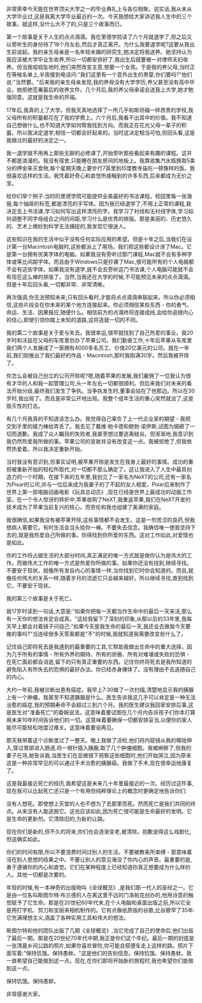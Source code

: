 非常荣幸今天能在世界顶尖大学之一的毕业典礼上与各位相聚。说实话,我从未从大学毕业过,这是我离大学毕业最近的一次。今天我想给大家讲述我人生中的三个故事。就这样,没什么大不了的,只是三个故事而已。

第一个故事是关于人生的点点滴滴。我在里德学院读了六个月就退学了,但之后又以旁听生的身份待了18个月左右,然后才真正离开。为什么我要退学呢?这要从我出生前说起。我的亲生母亲是一名年轻未婚的研究生,她决定将我送养。她坚持认为我应该被大学毕业生收养,所以一切都安排好了,我出生后就要被一对律师夫妇收养。但当我呱呱坠地时,他们突然改变主意,想要一个女孩。于是我的养父母,当时正在等候名单上,半夜接到电话问:"我们这里有一个意外出生的男婴,你们要吗?"他们说:"当然要。"后来我的亲生母亲发现,我的养母没有大学学历,养父甚至没有高中毕业。她拒绝签署最后的收养文件。几个月后,我的养父母承诺会送我上大学,她才勉强同意。这就是我生命的开端。

17年后,我真的上了大学。但我天真地选择了一所几乎和斯坦福一样昂贵的学校,我父母所有的积蓄都花在了我的学费上。六个月后,我看不出其中的价值。我不知道自己想做什么,也不知道大学如何帮我找到方向。而我正在花光父母一辈子的积蓄。所以我决定退学,相信一切都会好起来的。当时这决定相当可怕,但回头看,这是我做过的最好的决定之一。

我一退学就不用再上那些无聊的必修课了,开始旁听那些看起来有趣的课程。这并不都是浪漫的。我没有宿舍,只能睡在朋友房间的地板上。我靠收集汽水瓶换取5美分的押金来买食物,每个星期天晚上要步行7英里到印度教寺庙吃一顿像样的饭。我很喜欢这样的生活。我凭着好奇心和直觉所接触到的许多东西,后来都成为无价之宝。

给你们举个例子:当时的里德学院可能提供全美最好的书法课程。校园里每一张海报,每个抽屉的标签,都是漂亮的手写体。因为我已经退学了,不用上正常的课程,我决定去上书法课,学习如何写出这样漂亮的字。我学习了衬线和无衬线字体,学习如何调整不同字母组合之间的间距,学习什么是优秀的排版。那是美丽的、历史悠久的、艺术上微妙到科学无法捕捉的,我发现它很迷人。

这些知识在我的生活中似乎没有任何实际应用的希望。但是十年之后,当我们在设计第一台Macintosh电脑时,这些都派上了用场。我们把这些都设计进了Mac。它是第一台拥有优美字体的电脑。如果我没有旁听过那门课程,Mac就不会有多种字体或等比间距字体。而且由于Windows只是抄袭了Mac,很可能所有的个人电脑都不会有这些字体。如果我没有退学,就不会去旁听这门书法课,个人电脑可能就不会有现在这么棒的排版了。当然,当我还在大学的时候,不可能预见未来的点点滴滴。但是十年后回头看,一切都非常、非常清晰。

再次强调,你无法预知未来;只有回头看时,才能将点点滴滴串联起来。所以你必须相信,这些片段会在你未来的某个地方连接起来。你必须相信某些东西 - 你的勇气、命运、生活、因果报应,随便什么。相信前方的点滴终将连接成线,会给你追随内心的信心,即使引领你踏上未知的道路,这将造就一切的不同。

我的第二个故事是关于爱与失去。我很幸运,很早就找到了自己热爱的事业。我20岁时和沃兹在父母的车库里创办了苹果公司。我们勤奋工作,十年后苹果从车库里我们两个人发展成了一家拥有4000多名员工、价值20亿美元的公司。就在一年前,我们刚推出了我们最好的作品 - Macintosh,那时我刚满30岁。然后我被开除了。

你怎么会被自己创立的公司开除呢?嗯,随着苹果的发展,我们雇佣了一位我认为很有才华的人和我一起管理公司,头一年左右一切都很顺利。但后来我们对未来的看法开始分歧,最终我们发生了争执。当争执发生时,董事会站在了他那边。所以在30岁时,我出局了。而且是非常公开地出局。我整个成年生活的重心突然就没了,这是毁灭性的打击。

有几个月我真的不知道该怎么办。我觉得自己辜负了上一代企业家的期望 - 我把交到手里的接力棒给弄丢了。我去见了戴维·帕卡德和鲍勃·诺伊斯,试图为搞砸了一切而道歉。我成了众人瞩目的失败者,我甚至想过要逃离硅谷。但渐渐地,我意识到我仍然热爱我所做的事。苹果公司的变故并没有改变这一点。我被拒绝了,但我依然热爱着。所以我决定重新开始。

当时我没有意识到,但事实证明,被苹果开除是发生在我身上最好的事情。成功的重担被重新开始的轻松所取代,对一切都不那么确定了。这让我进入了人生中最具创造力的一个时期。在接下来的五年里,我创立了一家名为NeXT的公司,还有一家名为Pixar的公司,并与一位后来成为我妻子的了不起的女人相爱。Pixar后来制作了世界上第一部电脑动画电影《玩具总动员》,现在已经是世界上最成功的动画工作室。在一个令人惊讶的转折中,苹果收购了NeXT,我重返苹果,我们在NeXT开发的技术成为了苹果当前复兴的核心。而劳伦和我也组建了美满的家庭。

我很确信,如果我没有被苹果开除,这些事情都不会发生。这是一剂苦涩的良药,但我想病人需要它。有时生活会当头给你一棒。不要失去信念。我确信唯一使我坚持下去的,就是我热爱自己所做的事。你得找到你所爱的东西。这对工作如此,对爱情也是如此。

你的工作将占据生活的大部分时间,真正满足的唯一方式就是做你认为是伟大的工作。而做伟大工作的唯一方式是热爱你所做的事。如果你还没有找到,继续寻找。不要安于现状。就像所有发自内心的事情一样,当你找到它时你会知道的。而且,就像任何伟大的关系一样,随着岁月的流逝它只会越来越好。所以继续寻找,直到找到它。不要安于现状。

我的第三个故事是关于死亡。

我17岁时读到一句话,大意是:"如果你把每一天都当作生命中的最后一天来活,那么有一天你的想法肯定会成真。"这给我留下了深刻的印象,从那以后的33年里,我每天早上都会对着镜子问自己:"如果今天是我生命的最后一天,我还会去做我今天要做的事吗?"当连续很多天答案都是"不"的时候,我就知道我需要改变些什么了。

记住自己即将死去是我遇到的最重要的工具,它帮助我做出生命中的重大选择。因为几乎所有的事情 - 所有外界的期待、所有的骄傲、所有对难堪或失败的恐惧 - 在死亡面前都会消逝,留下的只有真正重要的东西。记住你终将死去是我所知道的避免陷入有所失去的恐惧的最好办法。你已经赤身裸体了。没有理由不去追随自己的内心。

大约一年前,我被诊断出患有癌症。我早上7:30做了一次扫描,清楚地显示我的胰腺上有一个肿瘤。我甚至不知道胰腺是什么。医生告诉我这几乎可以肯定是一种无法治愈的癌症,我的预期寿命不会超过三到六个月。我的医生建议我回家安排后事,这是医生对"准备死亡"的委婉说法。这意味着要试图在几个月内告诉孩子们你本打算用未来10年时间告诉他们的一切。这意味着要确保一切都安排妥当,以便你的家人能尽可能轻松地度过难关。这意味着要说再见。

那天我带着这个诊断度过了一整天。晚上我做了活检,他们将内窥镜从我的喉咙伸入,穿过胃部进入肠道,将一根针插入胰腺,取了几个肿瘤细胞。我被麻醉了,但我的妻子在场,她告诉我,当医生们在显微镜下观察这些细胞时,他们开始哭泣,因为原来这是一种非常罕见的可以通过手术治愈的胰腺癌。我做了手术,现在很幸运地康复了。

这是我最接近死亡的经历,我希望这是未来几十年里最接近的一次。经历过这件事,现在我可以比起死亡还只是一个有用但纯粹理论上的概念时更确定地告诉你们:

没有人想死。即使想上天堂的人也不想为了去那里而死。然而死亡是我们共同的终点。从来没有人能逃脱它。这也应该如此,因为死亡很可能是生命最好的发明。它是生命的更新剂。它清除旧的,为新的让路。

现在你们是新的,但不久的将来,你们也会逐渐变老,被清除。抱歉说得这么戏剧化,但这确实如此。

你们的时间有限,所以不要浪费时间过别人的生活。不要被教条所束缚 - 那意味着活在别人思想的结果之中。不要让别人的意见淹没了你内心的声音。最重要的是,勇于遵循你的内心和直觉。它们在某种程度上已经知道你真正想要成为什么样的人。其他一切都是次要的。

年轻的时候,有一本神奇的出版物叫《全球概览》,是我们那一代人的圣经之一。它是由一位名叫斯图尔特·布兰德的人在离这里不远的门洛帕克创办的,他用诗意的触觉赋予了它生命。那是在20世纪60年代末,在个人电脑和桌面出版之前,所以它全是用打字机、剪刀和宝丽来相机制作的。它有点像纸质版的谷歌,比谷歌早了35年:它充满理想主义,涵盖了各种实用工具和伟大的想法。

斯图尔特和他的团队出版了几期《全球概览》,当它完成了自己的使命后,他们出版了最后一期。那是在20世纪70年代中期,我正是你们这个年纪。最后一期的封底是一张清晨乡间公路的照片,如果你喜欢冒险,你可能会搭便车走上这样的路。照片下面写着:"保持饥饿。保持愚蚌。"这是他们的告别信息。保持饥饿。保持愚蚌。我一直希望自己能做到这一点。现在,在你们即将开始新的旅程时,我也希望你们能做到这一点。

保持饥饿。保持愚蚌。

非常感谢大家。
